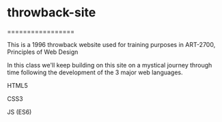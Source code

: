 # throwback-site
=================

This is a 1996 throwback website used for training purposes in ART-2700, Principles of Web Design

In this class we'll keep building on this site on a mystical journey through time following the development of the 3 major web languages.

HTML5

CSS3

JS (ES6)